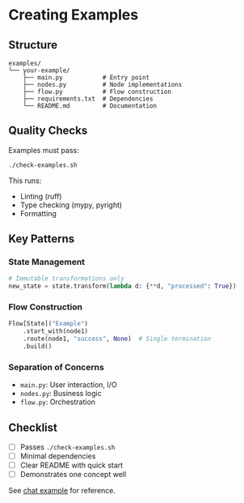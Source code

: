 # Creating Examples

## Structure

```
examples/
└── your-example/
    ├── main.py           # Entry point
    ├── nodes.py          # Node implementations
    ├── flow.py           # Flow construction
    ├── requirements.txt  # Dependencies
    └── README.md         # Documentation
```

## Quality Checks

Examples must pass:
```bash
./check-examples.sh
```

This runs:
- Linting (ruff)
- Type checking (mypy, pyright)
- Formatting

## Key Patterns

### State Management
```python
# Immutable transformations only
new_state = state.transform(lambda d: {**d, "processed": True})
```

### Flow Construction
```python
Flow[State]("Example")
    .start_with(node1)
    .route(node1, "success", None)  # Single termination
    .build()
```

### Separation of Concerns
- `main.py`: User interaction, I/O
- `nodes.py`: Business logic
- `flow.py`: Orchestration

## Checklist

- [ ] Passes `./check-examples.sh`
- [ ] Minimal dependencies
- [ ] Clear README with quick start
- [ ] Demonstrates one concept well

See [chat example](../examples/chat/) for reference.